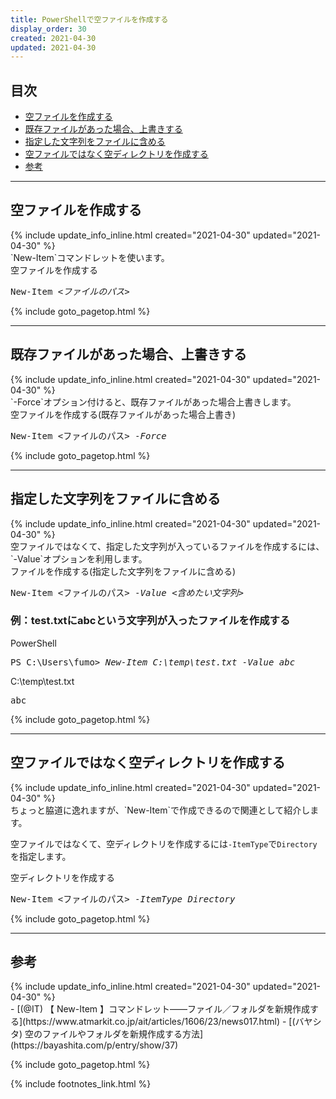 ```yaml
---
title: PowerShellで空ファイルを作成する
display_order: 30
created: 2021-04-30
updated: 2021-04-30
---
```

## <a name="index">目次</a>

<ul id="index_ul">
<li><a href="#create-an-empty-file">空ファイルを作成する</a></li>
<li><a href="#overwrite-an-existing-file">既存ファイルがあった場合、上書きする</a></li>
<li><a href="#include-the-specified-string-in-the-file">指定した文字列をファイルに含める</a></li>
<li><a href="#create-an-empty-directory-instead-of-an-empty-file">空ファイルではなく空ディレクトリを作成する</a></li>
<li><a href="#reference">参考</a></li>
</ul>

* * *
## <a name="create-an-empty-file">空ファイルを作成する</a>
<div class="chapter-updated">{% include update_info_inline.html created="2021-04-30" updated="2021-04-30" %}</div>
`New-Item`コマンドレットを使います。
<div class="code-box-syntax">
<div class="title">空ファイルを作成する</div>
<pre>
New-Item <em>&lt;ファイルのパス&gt;</em>
</pre>
</div>

{% include goto_pagetop.html %}

* * *
## <a name="overwrite-an-existing-file">既存ファイルがあった場合、上書きする</a>
<div class="chapter-updated">{% include update_info_inline.html created="2021-04-30" updated="2021-04-30" %}</div>
`-Force`オプション付けると、既存ファイルがあった場合上書きします。
<div class="code-box-syntax">
<div class="title">空ファイルを作成する(既存ファイルがあった場合上書き)</div>
<pre>
New-Item &lt;ファイルのパス&gt; <em>-Force</em>
</pre>
</div>

{% include goto_pagetop.html %}

* * *
## <a name="include-the-specified-string-in-the-file">指定した文字列をファイルに含める</a>
<div class="chapter-updated">{% include update_info_inline.html created="2021-04-30" updated="2021-04-30" %}</div>
空ファイルではなくて、指定した文字列が入っているファイルを作成するには、`-Value`オプションを利用します。
<div class="code-box-syntax">
<div class="title">ファイルを作成する(指定した文字列をファイルに含める)</div>
<pre>
New-Item &lt;ファイルのパス&gt; <em>-Value</em> <em class="blue">&lt;含めたい文字列&gt;</em>
</pre>
</div>

### 例：test.txtにabcという文字列が入ったファイルを作成する
<div class="code-box-output">
<div class="title">PowerShell</div>
<pre>
PS C:\Users\fumo&gt; <em class="command">New-Item C:\temp\test.txt -Value abc</em>
</pre>
</div>

<div class="code-box-output">
<div class="title">C:\temp\test.txt</div>
<pre>
abc
</pre>
</div>

{% include goto_pagetop.html %}

* * *
## <a name="create-an-empty-directory-instead-of-an-empty-file">空ファイルではなく空ディレクトリを作成する</a>
<div class="chapter-updated">{% include update_info_inline.html created="2021-04-30" updated="2021-04-30" %}</div>
ちょっと脇道に逸れますが、`New-Item`で作成できるので関連として紹介します。  

空ファイルではなくて、空ディレクトリを作成するには`-ItemType`で`Directory`を指定します。
<div class="code-box-syntax">
<div class="title">空ディレクトリを作成する</div>
<pre>
New-Item &lt;ファイルのパス&gt; <em>-ItemType</em> <em class="blue">Directory</em>
</pre>
</div>

{% include goto_pagetop.html %}

* * *
## <a name="reference">参考</a>
<div class="chapter-updated">{% include update_info_inline.html created="2021-04-30" updated="2021-04-30" %}</div>
- [(@IT) 【 New-Item 】コマンドレット――ファイル／フォルダを新規作成する](https://www.atmarkit.co.jp/ait/articles/1606/23/news017.html)
- [(バヤシタ) 空のファイルやフォルダを新規作成する方法](https://bayashita.com/p/entry/show/37)

{% include goto_pagetop.html %}

{% include footnotes_link.html %}
